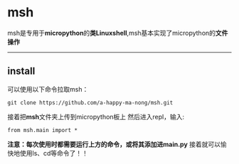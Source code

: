 # msh
msh是专用于**micropython**的**类Linuxshell**,msh基本实现了micropython的**文件操作**
***
## install
可以使用以下命令拉取msh：
```
git clone https://github.com/a-happy-ma-nong/msh.git
```
接着把**msh**文件夹上传到micropython板上
然后进入repl，输入:
```
from msh.main import *
```
**注意：每次使用时都需要运行上方的命令，或将其添加进main.py**
接着就可以愉快地使用ls、cd等命令了！！

